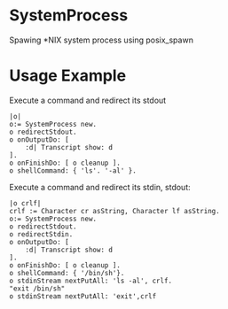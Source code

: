 # SystemProcess
Spawing \*NIX system process using posix_spawn

# Usage Example

Execute a command and redirect its stdout

```Smalltalk
|o|
o:= SystemProcess new.
o redirectStdout.
o onOutputDo: [
	:d| Transcript show: d
].
o onFinishDo: [ o cleanup ].
o shellCommand: { 'ls'. '-al' }.
```

Execute a command and redirect its stdin, stdout:

```Smalltalk
|o crlf|
crlf := Character cr asString, Character lf asString.
o:= SystemProcess new.
o redirectStdout.
o redirectStdin.
o onOutputDo: [
	:d| Transcript show: d
].
o onFinishDo: [ o cleanup ].
o shellCommand: { '/bin/sh'}.
o stdinStream nextPutAll: 'ls -al', crlf.
"exit /bin/sh"
o stdinStream nextPutAll: 'exit',crlf
```
